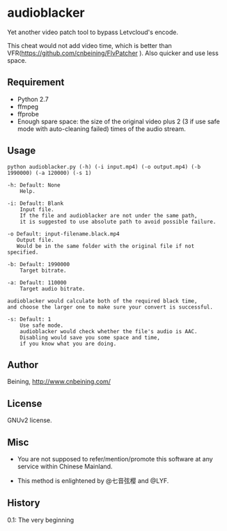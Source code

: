 audioblacker
============

Yet another video patch tool to bypass Letvcloud's encode.

This cheat would not add video time, which is better than VFR(https://github.com/cnbeining/FlvPatcher  ). Also quicker and use less space.

Requirement
-------

- Python 2.7
- ffmpeg
- ffprobe
- Enough spare space: the size of the original video plus 2 (3 if use safe mode with auto-cleaning failed) times of the audio stream.

Usage
------

    python audioblacker.py (-h) (-i input.mp4) (-o output.mp4) (-b 1990000) (-a 120000) (-s 1)
    
    -h: Default: None
        Help.
    
    -i: Default: Blank
        Input file.
        If the file and audioblacker are not under the same path,
        it is suggested to use absolute path to avoid possible failure.
    
    -o Default: input-filename.black.mp4
       Output file.
       Would be in the same folder with the original file if not specified.
       
    -b: Default: 1990000
        Target bitrate.
    
    -a: Default: 110000
        Target audio bitrate.
        
    audioblacker would calculate both of the required black time,
    and choose the larger one to make sure your convert is successful.
    
    -s: Default: 1
        Use safe mode.
        audioblacker would check whether the file's audio is AAC.
        Disabling would save you some space and time,
        if you know what you are doing.


Author
-----

Beining, http://www.cnbeining.com/

License
-----

GNUv2 license.

Misc
-----

- You are not supposed to refer/mention/promote this software at any service within Chinese Mainland.

- This method is enlightened by @七音弦樱 and @LYF.

History
----

0.1: The very beginning
